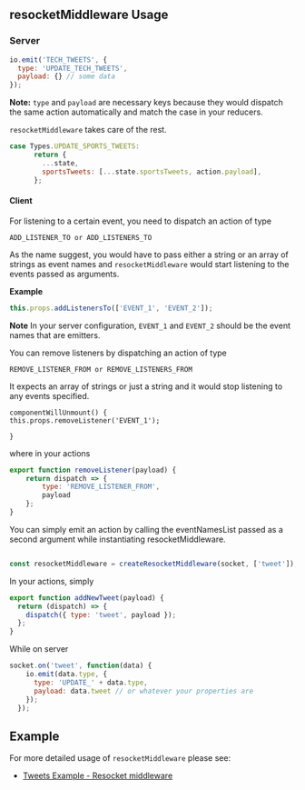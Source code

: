 ## resocketMiddleware Usage

### Server

```javascript
io.emit('TECH_TWEETS', {
  type: 'UPDATE_TECH_TWEETS',
  payload: {} // some data
});
```

**Note:** `type` and `payload` are necessary keys because they would dispatch the same action automatically and match the case in your reducers.

`resocketMiddleware` takes care of the rest.

```javascript
case Types.UPDATE_SPORTS_TWEETS:
      return {
        ...state,
        sportsTweets: [...state.sportsTweets, action.payload],
      };
```

#### Client

For listening to a certain event, you need to dispatch an action of type

```
ADD_LISTENER_TO or ADD_LISTENERS_TO
```
As the name suggest, you would have to pass either a string or an array of strings as event names and `resocketMiddleware` would start listening to the events passed as arguments.

**Example**
```javascript
this.props.addListenersTo(['EVENT_1', 'EVENT_2']);

```

**Note** In your server configuration, `EVENT_1` and `EVENT_2` should be the event names that are emitters.

You can remove listeners by dispatching an action of type

```
REMOVE_LISTENER_FROM or REMOVE_LISTENERS_FROM
```

It expects an array of strings or just a string and it would stop listening to any events specified.

```
componentWillUnmount() {
this.props.removeListener('EVENT_1');

}
```

where in your actions
```javascript
export function removeListener(payload) {
    return dispatch => {
        type: 'REMOVE_LISTENER_FROM',
        payload
    };
}

```

You can simply emit an action by calling the eventNamesList passed as a second argument while instantiating resocketMiddleware.


```javascript

const resocketMiddleware = createResocketMiddleware(socket, ['tweet']);

```
In your actions, simply

```javascript
export function addNewTweet(payload) {
  return (dispatch) => {
    dispatch({ type: 'tweet', payload });
  };
}

```

While on server

```javascript
socket.on('tweet', function(data) {
    io.emit(data.type, {
      type: 'UPDATE_' + data.type,
      payload: data.tweet // or whatever your properties are
    });
  });
```

## Example

For more detailed usage of `resocketMiddleware` please see:
- [Tweets Example - Resocket middleware](https://github.com/laumair/resocket/tree/master/examples)

